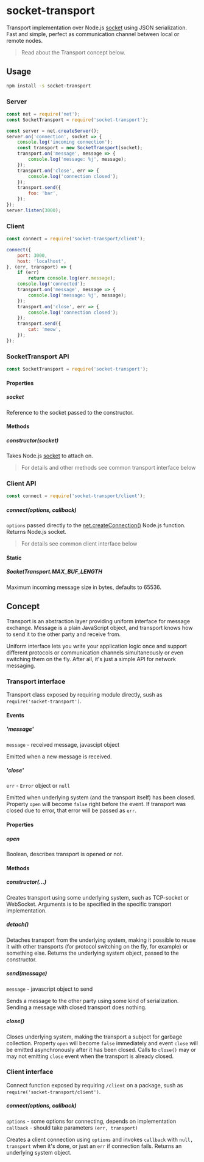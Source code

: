 # socket-transport

Transport implementation over Node.js [socket](https://nodejs.org/dist/latest-v6.x/docs/api/net.html#net_class_net_socket) using JSON serialization. Fast and simple, perfect as communication channel between local or remote nodes.

> Read about the Transport concept below.

## Usage

```bash
npm install -s socket-transport
```

### Server

```js
const net = require('net');
const SocketTransport = require('socket-transport');

const server = net.createServer();
server.on('connection', socket => {
    console.log('incoming connection');
    const transport = new SocketTransport(socket);
    transport.on('message', message => {
        console.log('message: %j', message);
    });
    transport.on('close', err => {
        console.log('connection closed');
    });
    transport.send({
        foo: 'bar',
    });
});
server.listen(3000);
```

### Client

```js
const connect = require('socket-transport/client');

connect({
    port: 3000,
    host: 'localhost',
}, (err, transport) => {
    if (err)
        return console.log(err.message);
    console.log('connected');
    transport.on('message', message => {
        console.log('message: %j', message);
    });
    transport.on('close', err => {
        console.log('connection closed');
    });
    transport.send({
        cat: 'meow',
    });
});
```

### SocketTransport API

```js
const SocketTransport = require('socket-transport');
```

#### Properties

##### socket

Reference to the socket passed to the constructor.

#### Methods

##### constructor(socket)

Takes Node.js [socket](https://nodejs.org/dist/latest-v6.x/docs/api/net.html#net_class_net_socket) to attach on.

> For details and other methods see common transport interface below

### Client API

```js
const connect = require('socket-transport/client');
```

##### connect(options, callback)

`options` passed directly to the [net.createConnection()](https://nodejs.org/dist/latest-v6.x/docs/api/net.html#net_net_createconnection_options_connectlistener) Node.js function. Returns Node.js socket.

> For details see common client interface below

#### Static

##### SocketTransport.MAX_BUF_LENGTH

Maximum incoming message size in bytes, defaults to 65536.

## Concept

Transport is an abstraction layer providing uniform interface for message exchange. Message is a plain JavaScript object, and transport knows how to send it to the other party and receive from.

Uniform interface lets you write your application logic once and support different protocols or communication channels simultaneously or even switching them on the fly. After all, it's just a simple API for network messaging.

### Transport interface

Transport class exposed by requiring module directly, sush as `require('socket-transport')`.

#### Events

##### 'message'

`message` - received message, javascipt object  

Emitted when a new message is received.

##### 'close'

`err` - `Error` object or `null`  

Emitted when underlying system (and the transport itself) has been closed. Property `open` will become `false` right before the event. If transport was closed due to error, that error will be passed as `err`.

#### Properties

##### open

Boolean, describes transport is opened or not.

#### Methods

##### constructor(...)

Creates transport using some underlying system, such as TCP-socket or WebSocket. Arguments is to be specified in the specific transport implementation.

##### detach()

Detaches transport from the underlying system, making it possible to reuse it with other transports (for protocol switching on the fly, for example) or something else. Returns the underlying system object, passed to the constructor.

##### send(message)

`message` - javascript object to send  

Sends a message to the other party using some kind of serialization. Sending a message with closed transport does nothing.

##### close()

Closes underlying system, making the transport a subject for garbage collection. Property `open` will become `false` immediately and event `close` will be emitted asynchronously after it has been closed. Calls to `close()` may or may not emitting `close` event when the transport is already closed.

### Client interface

Connect function exposed by requiring `/client` on a package, sush as `require('socket-transport/client')`.

##### connect(options, callback)

`options` - some options for connecting, depends on implementation  
`callback` - should take parameters `(err, transport)`  

Creates a client connection using `options` and invokes `callback` with `null, transport` when it's done, or just an `err` if connection fails. Returns an underlying system object.
